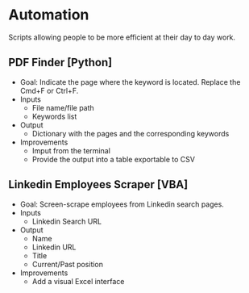 # Automation
Scripts allowing people to be more efficient at their day to day work.

## PDF Finder [Python]
* Goal: Indicate the page where the keyword is located. Replace the Cmd+F or Ctrl+F.
* Inputs
  * File name/file path
  * Keywords list
* Output
  * Dictionary with the pages and the corresponding keywords
* Improvements
  * Imput from the terminal
  * Provide the output into a table exportable to CSV
  

## Linkedin Employees Scraper [VBA]
* Goal: Screen-scrape employees from Linkedin search pages.
* Inputs
  * Linkedin Search URL
* Output
  * Name
  * Linkedin URL
  * Title
  * Current/Past position
* Improvements
  * Add a visual Excel interface
  
